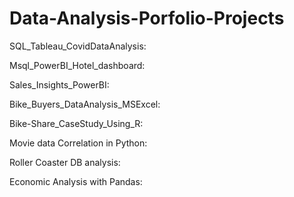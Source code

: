 # Data-Analysis-Porfolio-Projects
SQL_Tableau_CovidDataAnalysis:

Msql_PowerBI_Hotel_dashboard:

Sales_Insights_PowerBI:

Bike_Buyers_DataAnalysis_MSExcel:

Bike-Share_CaseStudy_Using_R:

Movie data Correlation in Python:

Roller Coaster DB analysis:

Economic Analysis with Pandas:
